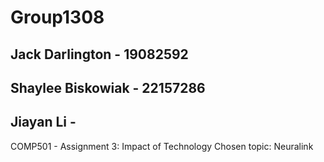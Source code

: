 # Group1308 
## Jack Darlington - 19082592
## Shaylee Biskowiak - 22157286
## Jiayan Li -
COMP501 - Assignment 3: Impact of Technology 
Chosen topic: Neuralink

